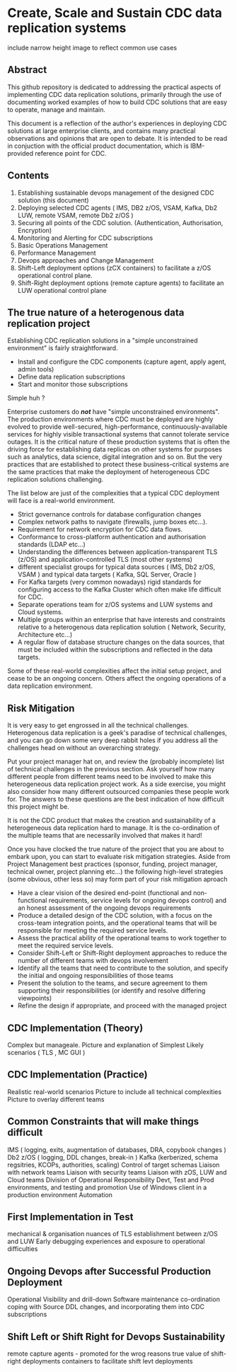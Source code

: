 # Create, Scale and Sustain CDC data replication systems

include narrow height image to reflect common use cases

## Abstract
This github repository is dedicated to addressing the practical aspects of implementing CDC data replication solutions, primarily 
through the use of documenting worked examples of how to build CDC solutions that are easy to operate, manage and maintain.

This document is a reflection of the author's experiences in deploying CDC solutions at large enterprise clients, and contains 
many practical observations and opinions that are open to debate. 
It is intended to be read in conjuction with the official product documentation, 
which is IBM-provided reference point for CDC.

## Contents
1. Establishing sustainable devops management of the designed CDC solution (this document)
2. Deploying selected CDC agents ( IMS, DB2 z/OS, VSAM, Kafka, Db2 LUW, remote VSAM, remote Db2 z/OS )
3. Securing all points of the CDC solution. (Authentication, Authorisation, Encryption)
4. Monitoring and Alerting for CDC subscriptions
5. Basic Operations Management 
6. Performance Management
7. Devops approaches and Change Management
8. Shift-Left deployment options (zCX containers) to facilitate a z/OS operational control plane.
9. Shift-Right deployment options (remote capture agents) to facilitate an LUW operational control plane

## The true nature of a heterogenous data replication project
Establishing CDC replication solutions in a "simple unconstrained environment" is fairly straightforward. 
* Install and configure the CDC components (capture agent, apply agent, admin tools)
* Define data replication subscriptions
* Start and monitor those subscriptions 

Simple huh ?

Enterprise customers do ***not*** have "simple unconstrained environments". 
The production environments where CDC must be deployed are highly evolved to provide well-secured, high-performance, 
continuously-available services for highly visible transactional systems that cannot tolerate service outages.
It is the critical nature of these production systems that is often the driving force for establishing data replicas on 
other systems for purposes such as analytics, data science, digital integration and so on. But the very practices that 
are established to protect these business-critical systems are the same practices that make the deployment of 
heterogeneous CDC replication solutions challenging.

The list below are just of the complexities that a typical CDC deployment will face is a real-world environment.
* Strict governance controls for database configuration changes
* Complex network paths to navigate (firewalls, jump boxes etc...).
* Requirement for network encryption for CDC data flows.
* Conformance to cross-platform authentication and authorisation standards (LDAP etc...)
* Understanding the differences between application-transparent TLS (z/OS) and application-controlled TLS (most other systems)
* different specialist groups for typical data sources ( IMS, Db2 z/OS, VSAM ) and typical data targets ( Kafka, SQL Server, Oracle )
* For Kafka targets (very common nowadays) rigid standards for configuring access to the Kafka Cluster which often make life difficult for CDC.
* Separate operations team for z/OS systems and LUW systems and Cloud systems.
* Multiple groups within an enterprise that have interests and constraints relative to a heterogenous data replication solution ( Network, Security, Architecture etc...)
* A regular flow of database structure changes on the data sources, that must be included within the subscriptions and reflected in the data targets.

Some of these real-world complexities affect the initial setup project, and cease to be an ongoing concern.
Others affect the ongoing operations of a data replication environment. 

## Risk Mitigation
It is very easy to get engrossed in all the technical challenges. Heterogenous data replication is a geek's paradise of technical challenges, and 
you can go down some very deep rabbit holes if you address all the challenges head on without an overarching strategy.

Put your project manager hat on, and review the (probably incomplete) list of technical challenges in the previous section. 
Ask yourself how many different people from different teams need to be involved to make this heterogeneous data replication project work. 
As a side exercise, you might also consider how many different outsourced companies these people work for.
The answers to these questions are the best indication of how difficult this project might be.

It is not the CDC product that makes the creation and sustainability of a heterogeneous data replication hard to manage. 
It is the co-ordination of the multiple teams that are necessarily involved that makes it hard!

Once you have clocked the true nature of the project that you are about to embark upon, you can start to evaluate risk mitigation strategies. 
Aside from Project Management best practices (sponsor, funding, project manager, technical owner, project planning etc...) 
the following high-level strategies (some obvious, other less so) may form part of your risk mitigation aproach

* Have a clear vision of the desired end-point (functional and non-functional requirements, service levels for ongoing devops control) and an honest assessment of the ongoing devops requirements
* Produce a detailed design of the CDC solution, with a focus on the cross-team integration points, and the operational teams that will be responsible for meeting the required service levels.
* Assess the practical ability of the operational teams to work together to meet the required service levels.
* Consider Shift-Left or Shift-Right deployment approaches to reduce the number of different teams with devops involvement
* Identify all the teams that need to contribute to the solution, and specify the initial and ongoing responsibilities of those teams
* Present the solution to the teams, and secure agreement to them supporting their responsibilities (or identify and resolve differing viewpoints)
* Refine the design if appropriate, and proceed with the managed project 

## CDC Implementation (Theory)

Complex but manageale.
Picture and explanation of Simplest Likely scenarios ( TLS , MC GUI )

## CDC Implementation (Practice)

Realistic real-world scenarios
Picture to include all technical complexities
Picture to overlay different teams


## Common Constraints that will make things difficult

IMS ( logging, exits, augmentation of databases, DRA, copybook changes )
Db2 z/OS ( logging, DDL changes, break-in )
Kafka (kerberized, schema regsitries, KCOPs, authorities, scaling)
Control of target schemas
Liaison with network teams
Liaison with security teams
Liaison with zOS, LUW and Cloud teams
Division of Operational Responsibility
Devt, Test and Prod environments, and testing and promotion
Use of Windows client in a production environment 
Automation

## First Implementation in Test

mechanical & organisation
nuances of TLS establishment between z/OS and LUW
Early debugging experiences and exposure to operational difficulties

## Ongoing Devops after Successful Production Deployment

Operational Visibility and drill-down
Software maintenance co-ordination
coping with Source DDL changes, and incorporating them into CDC subscriptions


## Shift Left or Shift Right for Devops Sustainability

remote capture agents - promoted for the wrog reasons
true value of shift-right deployments
containers to facilitate shift levt deployments 



